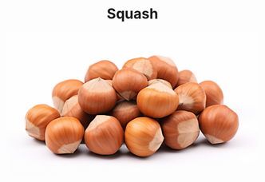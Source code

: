 <h1 align="center"> Squash </h1>

<p align="center" width="100%"><img src="../../../images/hazelnut.png" /></p>